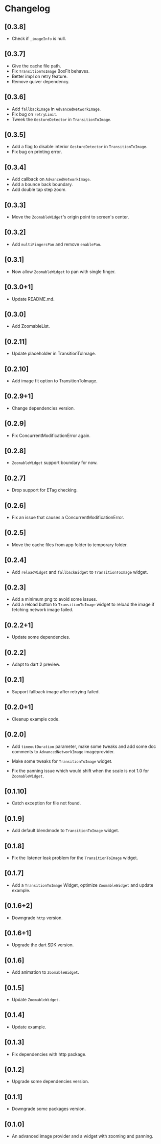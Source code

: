 # Changelog

## [0.3.8]

- Check if `_imageInfo` is null.

## [0.3.7]

- Give the cache file path.
- Fix `TransitionToImage` BoxFit behaves.
- Better impl on retry feature.
- Remove quiver dependency.

## [0.3.6]

- Add `fallbackImage` in `AdvancedNetworkImage`.
- Fix bug on `retryLimit`.
- Tweek the `GestureDetector` in `TransitionToImage`.

## [0.3.5]

- Add a flag to disable interior `GestureDetector` in `TransitionToImage`.
- Fix bug on printing error.

## [0.3.4]

- Add callback on `AdvancedNetworkImage`.
- Add a bounce back boundary.
- Add double tap step zoom.

## [0.3.3]

- Move the `ZoomableWidget`'s origin point to screen's center.

## [0.3.2]

- Add `multiFingersPan` and remove `enablePan`.

## [0.3.1]

- Now allow `ZoomableWidget` to pan with single finger.

## [0.3.0+1]

- Update README.md.

## [0.3.0]

- Add ZoomableList.

## [0.2.11]

- Update placeholder in TransitionToImage.

## [0.2.10]

- Add image fit option to TransitionToImage.

## [0.2.9+1]

- Change dependencies version.

## [0.2.9]

- Fix ConcurrentModificationError again.

## [0.2.8]

- `ZoomableWidget` support boundary for now.

## [0.2.7]

- Drop support for ETag checking.

## [0.2.6]

- Fix an issue that causes a ConcurrentModificationError.

## [0.2.5]

- Move the cache files from app folder to temporary folder.

## [0.2.4]

- Add `reloadWidget` and `fallbackWidget` to `TransitionToImage` widget.

## [0.2.3]

- Add a minimum png to avoid some issues.
- Add a reload button to `TransitionToImage` widget to reload the image if fetching network image failed.

## [0.2.2+1]

- Update some dependencies.

## [0.2.2]

- Adapt to dart 2 preview.

## [0.2.1]

- Support fallback image after retrying failed.

## [0.2.0+1]

- Cleanup example code.

## [0.2.0]

- Add `timeoutDuration` parameter, make some tweaks and add some doc comments to `AdvancedNetworkImage` imageprovider.

- Make some tweaks for `TransitionToImage` widget.

- Fix the panning issue which would shift when the scale is not 1.0 for `ZoomableWidget`.

## [0.1.10]

- Catch exception for file not found.

## [0.1.9]

- Add default blendmode to `TransitionToImage` widget.

## [0.1.8]

- Fix the listener leak problem for the `TransitionToImage` widget.

## [0.1.7]

- Add a `TransitionToImage` Widget, optimize `ZoomableWidget` and update example.

## [0.1.6+2]

- Downgrade `http` version.

## [0.1.6+1]

- Upgrade the dart SDK version.

## [0.1.6]

- Add animation to `ZoomableWidget`.

## [0.1.5]

- Update `ZoomableWidget`.

## [0.1.4]

- Update example.

## [0.1.3]

- Fix dependencies with http package.

## [0.1.2]

- Upgrade some dependencies version.

## [0.1.1]

- Downgrade some packages version.

## [0.1.0]

- An advanced image provider and a widget with zooming and panning.